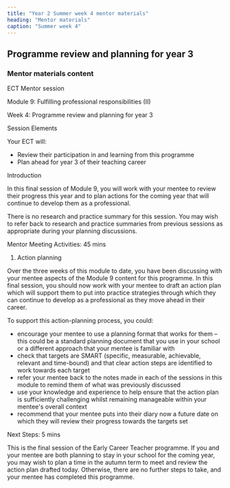 ```yaml
---
title: "Year 2 Summer week 4 mentor materials"
heading: "Mentor materials"
caption: "Summer week 4"
---
```


## Programme review and planning for year 3

### Mentor materials content

ECT Mentor session

Module 9: Fulfilling professional responsibilities (II)

Week 4: Programme review and planning for year 3

Session Elements

Your ECT will:

- Review their participation in and learning from this programme
- Plan ahead for year 3 of their teaching career

Introduction

In this final session of Module 9, you will work with your mentee to review their progress this year and to plan actions for the coming year that will continue to develop them as a professional.

There is no research and practice summary for this session. You may wish to refer back to research and practice summaries from previous sessions as appropriate during your planning discussions.

Mentor Meeting Activities: 45 mins

1. Action planning

Over the three weeks of this module to date, you have been discussing with your mentee aspects of the Module 9 content for this programme. In this final session, you should now work with your mentee to draft an action plan which will support them to put into practice strategies through which they can continue to develop as a professional as they move ahead in their career.

To support this action-planning process, you could:

- encourage your mentee to use a planning format that works for them – this could be a standard planning document that you use in your school or a different approach that your mentee is familiar with
- check that targets are SMART (specific, measurable, achievable, relevant and time-bound) and that clear action steps are identified to work towards each target
- refer your mentee back to the notes made in each of the sessions in this module to remind them of what was previously discussed
- use your knowledge and experience to help ensure that the action plan is sufficiently challenging whilst remaining manageable within your mentee's overall context
- recommend that your mentee puts into their diary now a future date on which they will review their progress towards the targets set

Next Steps: 5 mins

This is the final session of the Early Career Teacher programme. If you and your mentee are both planning to stay in your school for the coming year, you may wish to plan a time in the autumn term to meet and review the action plan drafted today. Otherwise, there are no further steps to take, and your mentee has completed this programme.
